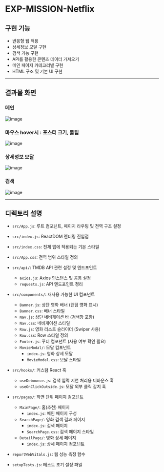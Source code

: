 # EXP-MISSION-Netflix


## 구현 기능
- 반응형 웹 적용
- 상세정보 모달 구현
- 검색 기능 구현
- API를 활용한 콘텐츠 데이터 가져오기
- 메인 페이지 카테고리별 구현
- HTML 구조 및 기본 UI 구현

---

## 결과물 화면

### 메인
![image](https://github.com/user-attachments/assets/768f3002-96df-426f-ac77-d6a36d60b1c3)

### 마우스 hover시 : 포스터 크기, 툴팁
![image](https://github.com/user-attachments/assets/da6fef93-776e-4f0f-80d7-3b82609b71fd)

### 상세정보 모달
![image](https://github.com/user-attachments/assets/3e939b7d-5357-4b29-99ee-547360f01ba0)

### 검색
![image](https://github.com/user-attachments/assets/daf64c1f-0eb9-4225-aa2a-2152b5543645)


---

## 디렉토리 설명
- `src/App.js`: 루트 컴포넌트, 페이지 라우팅 및 전역 구조 설정  
- `src/index.js`: ReactDOM 렌더링 진입점  
- `src/index.css`: 전체 앱에 적용되는 기본 스타일  
- `src/App.css`: 전역 범위 스타일 정의  

- `src/api/`: TMDB API 관련 설정 및 엔드포인트  
  - `axios.js`: Axios 인스턴스 및 공통 설정  
  - `requests.js`: API 엔드포인트 정리  

- `src/components/`: 재사용 가능한 UI 컴포넌트  
  - `Banner.js`: 상단 영화 배너 (랜덤 영화 표시)  
  - `Banner.css`: 배너 스타일  
  - `Nav.js`: 상단 네비게이션 바 (검색창 포함)  
  - `Nav.css`: 네비게이션 스타일  
  - `Row.js`: 영화 리스트 슬라이더 (Swiper 사용)  
  - `Row.css`: Row 스타일 정의  
  - `Footer.js`: 푸터 컴포넌트 (사용 여부 확인 필요)  
  - `MovieModal/`: 모달 컴포넌트  
    - `index.js`: 영화 상세 모달  
    - `MovieModal.css`: 모달 스타일  

- `src/hooks/`: 커스텀 React 훅  
  - `useDebounce.js`: 검색 입력 지연 처리용 디바운스 훅  
  - `useOnClickOutside.js`: 모달 외부 클릭 감지 훅  

- `src/pages/`: 화면 단위 페이지 컴포넌트  
  - `MainPage/`: 홈(추천) 페이지  
    - `index.js`: 메인 페이지 구성  
  - `SearchPage/`: 영화 검색 결과 페이지  
    - `index.js`: 검색 페이지  
    - `SearchPage.css`: 검색 페이지 스타일  
  - `DetailPage/`: 영화 상세 페이지
    - `index.js`: 상세 페이지 컴포넌트  

- `reportWebVitals.js`: 웹 성능 측정 함수
- `setupTests.js`: 테스트 초기 설정 파일
